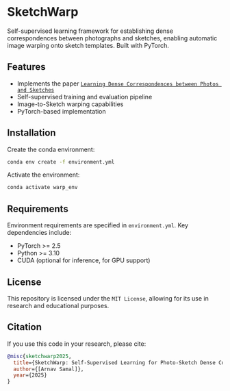 # SketchWarp

Self-supervised learning framework for establishing dense correspondences between photographs and sketches, enabling automatic image warping onto sketch templates. Built with PyTorch.

<!-- Below are some example results showing photo-to-sketch warping:

![Examples of photo-to-sketch warping](misc/assets/examples.gif) -->

## Features

- Implements the paper [`Learning Dense Correspondences between Photos and Sketches`](misc/2307.12967v1.pdf)
- Self-supervised training and evaluation pipeline
- Image-to-Sketch warping capabilities
- PyTorch-based implementation

<!-- ![Diagram of Self-Supervised Framework](misc/assets/framework_diagram.png) -->

## Installation

Create the conda environment:
```bash
conda env create -f environment.yml
```

Activate the environment:
```bash
conda activate warp_env
```

## Requirements

Environment requirements are specified in `environment.yml`. Key dependencies include:
- PyTorch >= 2.5
- Python >= 3.10
- CUDA (optional for inference, for GPU support)

## License

This repository is licensed under the `MIT License`, allowing for its use in research and educational purposes.

## Citation

If you use this code in your research, please cite:

```bibtex
@misc{sketchwarp2025,  
  title={SketchWarp: Self-Supervised Learning for Photo-Sketch Dense Correspondences},  
  author={[Arnav Samal]},  
  year={2025}  
}  
```